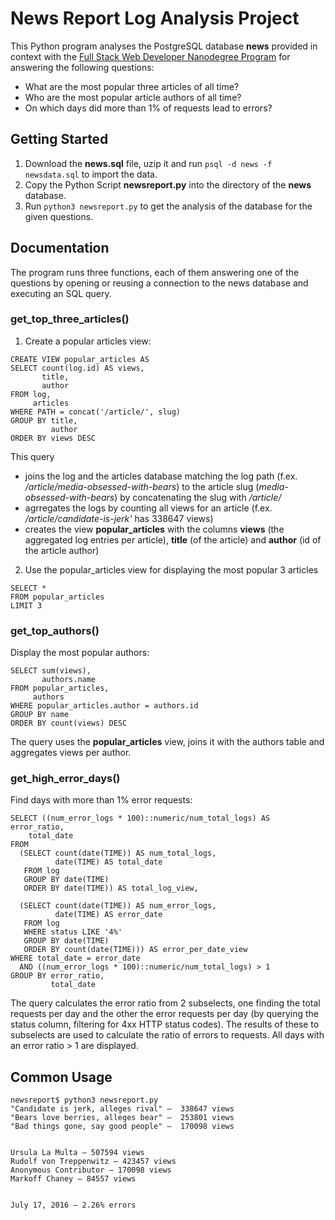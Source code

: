# News Report Log Analysis Project 

This Python program analyses the PostgreSQL database **news** provided in context with the [Full Stack Web Developer Nanodegree Program](https://eu.udacity.com/course/full-stack-web-developer-nanodegree--nd004) for answering the following questions:

- What are the most popular three articles of all time?
- Who are the most popular article authors of all time? 
- On which days did more than 1% of requests lead to errors?

## Getting Started

1. Download the **news.sql** file, uzip it and run `psql -d news -f newsdata.sql` to import the data.
2. Copy the Python Script **newsreport.py** into the directory of the **news** database. 
3. Run `python3 newsreport.py` to get the analysis of the database for the given questions.

## Documentation

The program runs three functions, each of them answering one of the questions by opening or reusing a connection to the news database and executing an SQL query.

### get_top_three_articles() 

1. Create a popular articles view:

```
CREATE VIEW popular_articles AS
SELECT count(log.id) AS views,
       title,
       author
FROM log,
     articles
WHERE PATH = concat('/article/', slug)
GROUP BY title,
         author
ORDER BY views DESC
```

This query 

- joins the log and the articles database matching the log path (f.ex. _/article/media-obsessed-with-bears_) to the article slug (_media-obsessed-with-bears_) by concatenating the slug with _/article/_
- agrregates the logs by counting all views for an article (f.ex. _/article/candidate-is-jerk'_ has 338647 views)
- creates the view  **popular_articles** with the columns **views** (the aggregated log entries per article), **title** (of the article) and **author** (id of the article author)

2. Use the popular_articles view for displaying the most popular 3 articles
```
SELECT *
FROM popular_articles
LIMIT 3
```

### get_top_authors()

Display the most popular authors:

```
SELECT sum(views),
       authors.name
FROM popular_articles,
     authors
WHERE popular_articles.author = authors.id
GROUP BY name
ORDER BY count(views) DESC
```

The query uses the **popular_articles** view, joins it with the authors table and aggregates views per author.

### get_high_error_days()

Find days with more than 1% error requests:

```
SELECT ((num_error_logs * 100)::numeric/num_total_logs) AS error_ratio, 
	total_date
FROM
  (SELECT count(date(TIME)) AS num_total_logs,
          date(TIME) AS total_date
   FROM log
   GROUP BY date(TIME)
   ORDER BY date(TIME)) AS total_log_view,

  (SELECT count(date(TIME)) AS num_error_logs,
          date(TIME) AS error_date
   FROM log
   WHERE status LIKE '4%'
   GROUP BY date(TIME)
   ORDER BY count(date(TIME))) AS error_per_date_view
WHERE total_date = error_date
  AND ((num_error_logs * 100)::numeric/num_total_logs) > 1
GROUP BY error_ratio,
         total_date
```

The query calculates the error ratio from 2 subselects, one finding the total requests per day and the other the error requests per day (by querying the status column, filtering for 4xx HTTP status codes). The results of these to subselects are used to calculate the ratio of errors to requests. All days with an error ratio > 1 are displayed. 

## Common Usage

```
newsreport$ python3 newsreport.py
"Candidate is jerk, alleges rival" —  338647 views
"Bears love berries, alleges bear" —  253801 views
"Bad things gone, say good people" —  170098 views


Ursula La Multa — 507594 views
Rudolf von Treppenwitz — 423457 views
Anonymous Contributor — 170098 views
Markoff Chaney — 84557 views


July 17, 2016 — 2.26% errors
```



